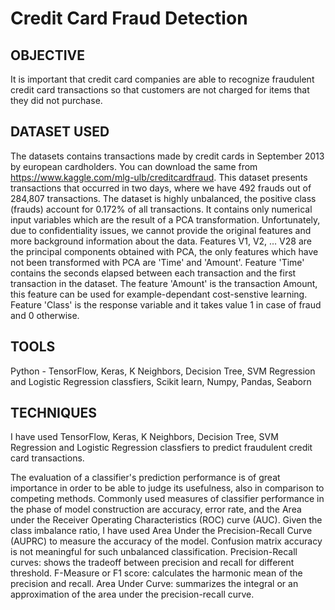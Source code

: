 # Credit Card Fraud Detection

## OBJECTIVE
It is important that credit card companies are able to recognize fraudulent credit card transactions so that customers are not charged for items that they did not purchase.

## DATASET USED
The datasets contains transactions made by credit cards in September 2013 by european cardholders. You can download the same from https://www.kaggle.com/mlg-ulb/creditcardfraud. This dataset presents transactions that occurred in two days, where we have 492 frauds out of 284,807 transactions. The dataset is highly unbalanced, the positive class (frauds) account for 0.172% of all transactions.
It contains only numerical input variables which are the result of a PCA transformation. Unfortunately, due to confidentiality issues, we cannot provide the original features and more background information about the data. Features V1, V2, … V28 are the principal components obtained with PCA, the only features which have not been transformed with PCA are 'Time' and 'Amount'. Feature 'Time' contains the seconds elapsed between each transaction and the first transaction in the dataset. The feature 'Amount' is the transaction Amount, this feature can be used for example-dependant cost-senstive learning. Feature 'Class' is the response variable and it takes value 1 in case of fraud and 0 otherwise.

## TOOLS
Python - TensorFlow, Keras, K Neighbors, Decision Tree, SVM Regression and Logistic Regression classfiers, Scikit learn, Numpy, Pandas, Seaborn 

## TECHNIQUES
I have used TensorFlow, Keras, K Neighbors, Decision Tree, SVM Regression and Logistic Regression classfiers to predict fraudulent credit card transactions.

The evaluation of a classifier's prediction performance is of great importance in order to be able to judge its usefulness, also in comparison to competing methods. Commonly used measures of classifier performance in the phase of model construction are accuracy, error rate, and the Area under the Receiver Operating Characteristics (ROC) curve (AUC). Given the class imbalance ratio, I have used Area Under the Precision-Recall Curve (AUPRC) to measure the accuracy of the model. Confusion matrix accuracy is not meaningful for such unbalanced classification.
Precision-Recall curves: shows the tradeoff between precision and recall for different threshold. 
F-Measure or F1 score: calculates the harmonic mean of the precision and recall. 
Area Under Curve: summarizes the integral or an approximation of the area under the precision-recall curve.
